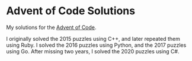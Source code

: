 # Advent of Code Solutions

My solutions for the [Advent of Code](http://adventofcode.com/).

I originally solved the 2015 puzzles using C++, and later repeated them using
Ruby. I solved the 2016 puzzles using Python, and the 2017 puzzles using Go.
After missing two years, I solved the 2020 puzzles using C#.
